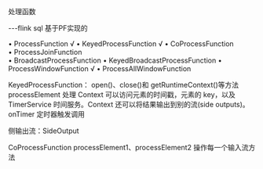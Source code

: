 处理函数

---flink sql 基于PF实现的

• ProcessFunction   √
• KeyedProcessFunction  √
• CoProcessFunction  
• ProcessJoinFunction   
• BroadcastProcessFunction
• KeyedBroadcastProcessFunction
• ProcessWindowFunction    √
• ProcessAllWindowFunction

KeyedProcessFunction：
    open()、close()和 getRuntimeContext()等方法
    processElement 处理 
        Context 可以访问元素的时间戳，元素的 key，以及 TimerService 时间服务。Context 还可以将结果输出到别的流(side outputs)。
    onTimer 定时器触发调用

侧输出流：SideOutput

CoProcessFunction processElement1、processElement2  操作每一个输入流方法

